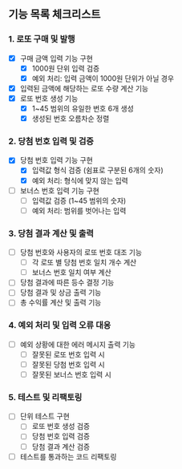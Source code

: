 ## 기능 목록 체크리스트

### 1. 로또 구매 및 발행

- [x] 구매 금액 입력 기능 구현
  - [x] 1000원 단위 입력 검증
  - [x] 예외 처리: 입력 금액이 1000원 단위가 아닐 경우
- [x] 입력된 금액에 해당하는 로또 수량 계산 기능
- [x] 로또 번호 생성 기능
  - [x] 1~45 범위의 유일한 번호 6개 생성
  - [x] 생성된 번호 오름차순 정렬

### 2. 당첨 번호 입력 및 검증

- [x] 당첨 번호 입력 기능 구현
  - [x] 입력값 형식 검증 (쉼표로 구분된 6개의 숫자)
  - [x] 예외 처리: 형식에 맞지 않는 입력
- [ ] 보너스 번호 입력 기능 구현
  - [ ] 입력값 검증 (1~45 범위의 숫자)
  - [ ] 예외 처리: 범위를 벗어나는 입력

### 3. 당첨 결과 계산 및 출력

- [ ] 당첨 번호와 사용자의 로또 번호 대조 기능
  - [ ] 각 로또 별 당첨 번호 일치 개수 계산
  - [ ] 보너스 번호 일치 여부 계산
- [ ] 당첨 결과에 따른 등수 결정 기능
- [ ] 당첨 결과 및 상금 출력 기능
- [ ] 총 수익률 계산 및 출력 기능

### 4. 예외 처리 및 입력 오류 대응

- [ ] 예외 상황에 대한 에러 메시지 출력 기능
  - [ ] 잘못된 로또 번호 입력 시
  - [ ] 잘못된 당첨 번호 입력 시
  - [ ] 잘못된 보너스 번호 입력 시

### 5. 테스트 및 리팩토링

- [ ] 단위 테스트 구현
  - [ ] 로또 번호 생성 검증
  - [ ] 당첨 번호 입력 검증
  - [ ] 당첨 결과 계산 검증
- [ ] 테스트를 통과하는 코드 리팩토링
